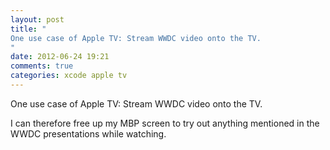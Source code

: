 ```yaml
---
layout: post
title: "
One use case of Apple TV: Stream WWDC video onto the TV.
"
date: 2012-06-24 19:21
comments: true
categories: xcode apple tv
---
```


One use case of Apple TV: Stream WWDC video onto the TV.


I can therefore free up my MBP screen to try out anything mentioned in the WWDC presentations while watching.

